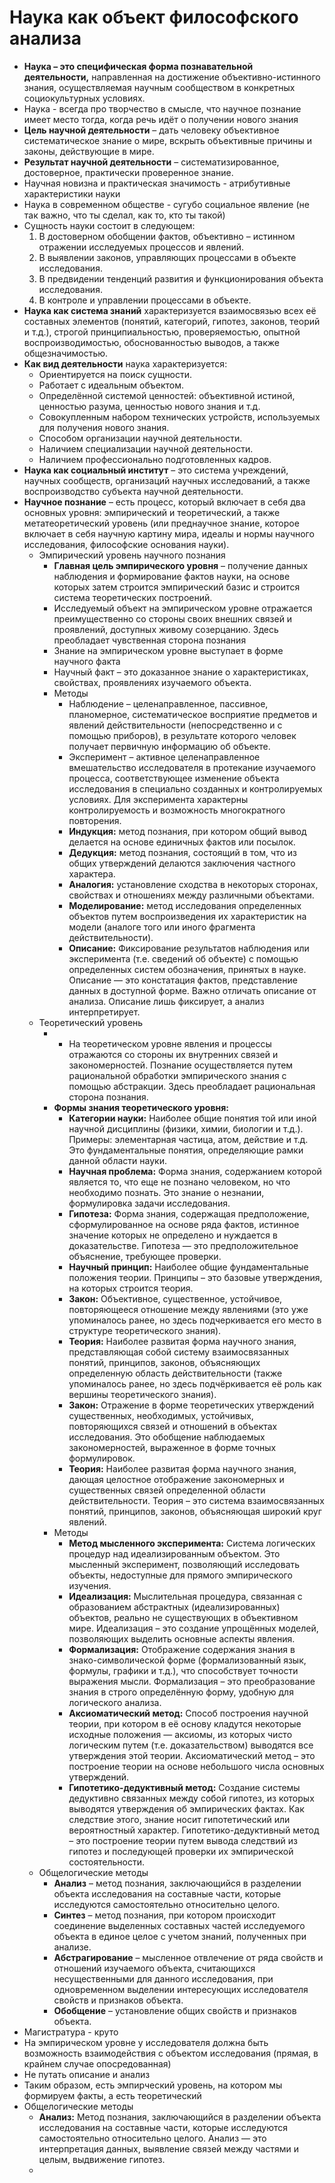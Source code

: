 # Наука как объект философского анализа
- **Наука – это специфическая форма познавательной деятельности,** направленная на достижение объективно-истинного знания, осуществляемая научным сообществом в конкретных социокультурных условиях.
- Наука - всегда про творчество в смысле, что научное познание имеет место тогда, когда речь идёт о получении нового знания
- **Цель научной деятельности** – дать человеку объективное систематическое знание о мире, вскрыть объективные причины и законы, действующие в мире.
- **Результат научной деятельности** – систематизированное, достоверное, практически проверенное знание.
- Научная новизна и практическая значимость - атрибутивные характеристики науки
- Наука в современном обществе - сугубо социальное явление (не так важно, что ты сделал, как то, кто ты такой)
- Сущность науки состоит в следующем:
	1. В достоверном обобщении фактов, объективно – истинном отражении исследуемых процессов и явлений.
	2. В выявлении законов, управляющих процессами в объекте исследования.
	3. В предвидении тенденций развития и функционирования объекта исследования.
	4. В контроле и управлении процессами в объекте.
- **Наука как система знаний** характеризуется взаимосвязью всех её составных элементов (понятий, категорий, гипотез, законов, теорий и т.д.), строгой принципиальностью, проверяемостью, опытной воспроизводимостью, обоснованностью выводов, а также общезначимостью.
- **Как вид деятельности** наука характеризуется:
	- Ориентируется на поиск сущности.
	- Работает с идеальным объектом.
	- Определённой системой ценностей: объективной истиной, ценностью разума, ценностью нового знания и т.д.
	- Совокупленным набором технических устройств, используемых для получения нового знания.
	- Способом организации научной деятельности.
	- Наличием специализации научной деятельности.
	- Наличием профессионально подготовленных кадров.
- **Наука как социальный институт** – это система учреждений, научных сообществ, организаций научных исследований, а также воспроизводство субъекта научной деятельности.
- **Научное познание** – есть процесс, который включает в себя два основных уровня: эмпирический и теоретический, а также метатеоретический уровень (или преднаучное знание, которое включает в себя научную картину мира, идеалы и нормы научного исследования, философские основания науки).
	- Эмпирический уровень научного познания
		- **Главная цель эмпирического уровня** – получение данных наблюдения и формирование фактов науки, на основе которых затем строится эмпирический базис и строится система теоретических построений.
		- Исследуемый объект на эмпирическом уровне отражается преимущественно со стороны своих внешних связей и проявлений, доступных живому созерцанию. Здесь преобладает чувственная сторона познания
		- Знание на эмпирическом уровне выступает в форме научного факта
		- Научный факт – это доказанное знание о характеристиках, свойствах, проявлениях изучаемого объекта.
		- Методы
			- Наблюдение – целенаправленное, пассивное, планомерное, систематическое восприятие предметов и явлений действительности (непосредственно и с помощью приборов), в результате которого человек получает первичную информацию об объекте.
			- Эксперимент – активное целенаправленное вмешательство исследователя в протекание изучаемого процесса, соответствующее изменение объекта исследования в специально созданных и контролируемых условиях. Для эксперимента характерны контролируемость и возможность многократного повторения.
		    - **Индукция:** метод познания, при котором общий вывод делается на основе единичных фактов или посылок.
		    - **Дедукция:** метод познания, состоящий в том, что из общих утверждений делаются заключения частного характера.
		    - **Аналогия:** установление сходства в некоторых сторонах, свойствах и отношениях между различными объектами.
		    - **Моделирование:** метод исследования определенных объектов путем воспроизведения их характеристик на модели (аналоге того или иного фрагмента действительности).
		    - **Описание:** Фиксирование результатов наблюдения или эксперимента (т.е. сведений об объекте) с помощью определенных систем обозначения, принятых в науке. Описание — это констатация фактов, представление данных в доступной форме. Важно отличать описание от анализа. Описание лишь фиксирует, а анализ интерпретирует.
	- Теоретический уровень
		- - На теоретическом уровне явления и процессы отражаются со стороны их внутренних связей и закономерностей. Познание осуществляется путем рациональной обработки эмпирического знания с помощью абстракции. Здесь преобладает рациональная сторона познания.
		- **Формы знания теоретического уровня:**
		    - **Категории науки:** Наиболее общие понятия той или иной научной дисциплины (физики, химии, биологии и т.д.). Примеры: элементарная частица, атом, действие и т.д. Это фундаментальные понятия, определяющие рамки данной области науки.		        
		    - **Научная проблема:** Форма знания, содержанием которой является то, что еще не познано человеком, но что необходимо познать. Это знание о незнании, формулировка задачи исследования.		        
		    - **Гипотеза:** Форма знания, содержащая предположение, сформулированное на основе ряда фактов, истинное значение которых не определено и нуждается в доказательстве. Гипотеза — это предположительное объяснение, требующее проверки.		        
		    - **Научный принцип:** Наиболее общие фундаментальные положения теории. Принципы – это базовые утверждения, на которых строится теория.		        
		    - **Закон:** Объективное, существенное, устойчивое, повторяющееся отношение между явлениями (это уже упоминалось ранее, но здесь подчеркивается его место в структуре теоретического знания).        
		    - **Теория:** Наиболее развитая форма научного знания, представляющая собой систему взаимосвязанных понятий, принципов, законов, объясняющих определенную область действительности (также упоминалось ранее, но здесь подчёркивается её роль как вершины теоретического знания).
			- **Закон:** Отражение в форме теоретических утверждений существенных, необходимых, устойчивых, повторяющихся связей и отношений в объектах исследования. Это обобщение наблюдаемых закономерностей, выраженное в форме точных формулировок.	    
			- **Теория:** Наиболее развитая форма научного знания, дающая целостное отображение закономерных и существенных связей определенной области действительности. Теория – это система взаимосвязанных понятий, принципов, законов, объясняющая широкий круг явлений.
		- Методы
			- **Метод мысленного эксперимента:** Система логических процедур над идеализированным объектом. Это мысленный эксперимент, позволяющий исследовать объекты, недоступные для прямого эмпирического изучения.			    
			- **Идеализация:** Мыслительная процедура, связанная с образованием абстрактных (идеализированных) объектов, реально не существующих в объективном мире. Идеализация – это создание упрощённых моделей, позволяющих выделить основные аспекты явления.			    
			- **Формализация:** Отображение содержания знания в знако-символической форме (формализованный язык, формулы, графики и т.д.), что способствует точности выражения мысли. Формализация – это преобразование знания в строго определённую форму, удобную для логического анализа.			    
			- **Аксиоматический метод:** Способ построения научной теории, при котором в её основу кладутся некоторые исходные положения — аксиомы, из которых чисто логическим путем (т.е. доказательством) выводятся все утверждения этой теории. Аксиоматический метод – это построение теории на основе небольшого числа основных утверждений.			    
			- **Гипотетико-дедуктивный метод:** Создание системы дедуктивно связанных между собой гипотез, из которых выводятся утверждения об эмпирических фактах. Как следствие этого, знание носит гипотетический или вероятностный характер. Гипотетико-дедуктивный метод – это построение теории путем вывода следствий из гипотез и последующей проверки их эмпирической состоятельности.
	- Общелогические методы
		- **Анализ** – метод познания, заключающийся в разделении объекта исследования на составные части, которые исследуются самостоятельно относительно целого.
	    - **Синтез** – метод познания, при котором происходит соединение выделенных составных частей исследуемого объекта в единое целое с учетом знаний, полученных при анализе.
		- **Абстрагирование** – мысленное отвлечение от ряда свойств и отношений изучаемого объекта, считающихся несущественными для данного исследования, при одновременном выделении интересующих исследователя свойств и признаков объекта.		    
		- **Обобщение** – установление общих свойств и признаков объекта.
- Магистратура - круто
- На эмпирическом уровне у исследователя должна быть возможность взаимодействия с объектом исследования (прямая, в крайнем случае опосредованная)
- Не путать описание и анализ
- Таким образом, есть эмпирческий уровень, на котором мы формируем факты, а есть теоретический
- Общелогические методы
	- **Анализ:** Метод познания, заключающийся в разделении объекта исследования на составные части, которые исследуются самостоятельно относительно целого. Анализ — это интерпретация данных, выявление связей между частями и целым, выдвижение гипотез.
	- 